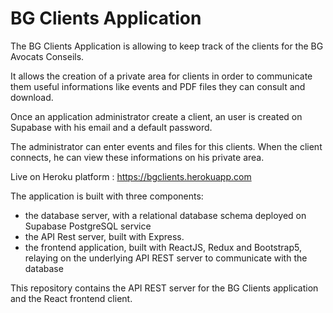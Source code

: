 # BG Clients Application

The BG Clients Application is allowing to keep track of the clients for the BG Avocats Conseils.

It allows the creation of a private area for clients in order to communicate them useful informations like events and PDF files they can consult and download.

Once an application administrator create a client, an user is created on Supabase with his email and a default password.

The administrator can enter events and files for this clients. When the client connects, he can view these informations on his private area.

Live on Heroku platform : https://bgclients.herokuapp.com

The application is built with three components:

- the database server, with a relational database schema deployed on Supabase PostgreSQL service
- the API Rest server, built with Express.
- the frontend application, built with ReactJS, Redux and Bootstrap5, relaying on the underlying API REST server to communicate with the database

This repository contains the API REST server for the BG Clients application and the React frontend client.
